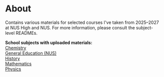 # About
Contains various materials for selected courses I've taken from 2025–2027 at NUS High and NUS. For more information, please consult the subject-level READMEs.

**School subjects with uploaded materials:**\
[Chemistry](Chemistry/)\
[General Education (NUS)](General%20Education%20%28NUS%29/)\
[History](History/)\
[Mathematics](Mathematics/)\
[Physics](Physics/)

